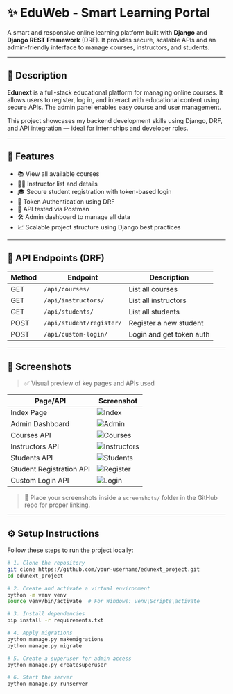 # ✨ EduWeb - Smart Learning Portal

A smart and responsive online learning platform built with **Django** and **Django REST Framework** (DRF). It provides secure, scalable APIs and an admin-friendly interface to manage courses, instructors, and students.

---

## 📄 Description

**Edunext** is a full-stack educational platform for managing online courses. It allows users to register, log in, and interact with educational content using secure APIs. The admin panel enables easy course and user management.

This project showcases my backend development skills using Django, DRF, and API integration — ideal for internships and developer roles.

---

## 🚀 Features

- 📚 View all available courses
- 👩‍🏫 Instructor list and details
- 🎓 Secure student registration with token-based login
- 🔐 Token Authentication using DRF
- 🧪 API tested via Postman
- 🛠️ Admin dashboard to manage all data
- 📈 Scalable project structure using Django best practices

---

## 🔐 API Endpoints (DRF)

| Method | Endpoint                        | Description                        |
|--------|----------------------------------|------------------------------------|
| GET    | `/api/courses/`                 | List all courses                   |
| GET    | `/api/instructors/`             | List all instructors               |
| GET    | `/api/students/`                | List all students                  |
| POST   | `/api/student/register/`        | Register a new student             |
| POST   | `/api/custom-login/`            | Login and get token auth           |

---

## 📸 Screenshots

> ✅ Visual preview of key pages and APIs used

| Page/API | Screenshot |
|----------|------------|
| Index Page | ![Index]("[edunext_project/pictures/home.png](https://github.com/Karannannaware/edunext_project/blob/6e874caba8e86f226a9977d6db1dfe2caf9eaca2/edunext_project/pictures/home.png)") |
| Admin Dashboard | ![Admin](screenshot) |
| Courses API | ![Courses](screenshots/api_courses.png) |
| Instructors API | ![Instructors](screenshots/api_instructors.png) |
| Students API | ![Students](screenshots/api_students.png) |
| Student Registration API | ![Register](screenshots/api_register.png) |
| Custom Login API | ![Login](screenshots/api_login.png) |

> 📝 Place your screenshots inside a `screenshots/` folder in the GitHub repo for proper linking.

---

## ⚙️ Setup Instructions

Follow these steps to run the project locally:

```bash
# 1. Clone the repository
git clone https://github.com/your-username/edunext_project.git
cd edunext_project

# 2. Create and activate a virtual environment
python -m venv venv
source venv/bin/activate  # For Windows: venv\Scripts\activate

# 3. Install dependencies
pip install -r requirements.txt

# 4. Apply migrations
python manage.py makemigrations
python manage.py migrate

# 5. Create a superuser for admin access
python manage.py createsuperuser

# 6. Start the server
python manage.py runserver
